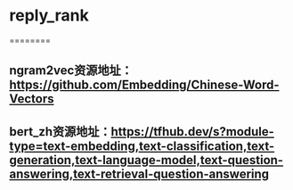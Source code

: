 # reply_rank  

========

## ngram2vec资源地址：https://github.com/Embedding/Chinese-Word-Vectors

## bert_zh资源地址：https://tfhub.dev/s?module-type=text-embedding,text-classification,text-generation,text-language-model,text-question-answering,text-retrieval-question-answering
